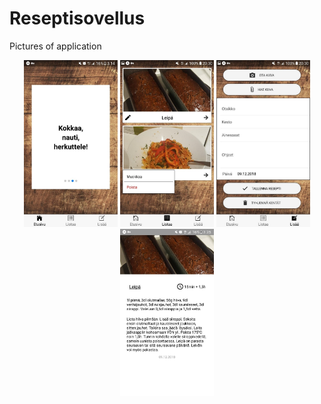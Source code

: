 # Reseptisovellus

Pictures of application

<p align="center">
  <img src="/img/etusivu.jpg" width="150" title="hover text">
  <img src="/img/listaa.jpg" width="150" title="hover text">
  <img src="/img/lisaa.jpg" width="150" title="hover text">
  <img src="/img/resepti.jpg" width="150" title="hover text">
</p>
